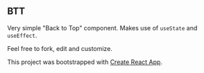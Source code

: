 ## BTT

Very simple "Back to Top" component.
Makes use of `useState` and `useEffect`.

Feel free to fork, edit and customize.

This project was bootstrapped with [Create React App](https://github.com/facebook/create-react-app).
